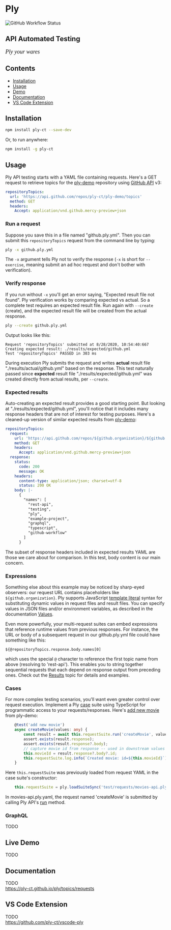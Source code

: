 # Ply
![GitHub Workflow Status](https://img.shields.io/github/workflow/status/ply-ct/ply/ply%20ci)

## API Automated Testing
<span style='font-size:18px;font-style:italic;font-family:"Palatino Linotype","Book Antiqua",Palatino,serif'>Ply your wares</span>

## Contents
  - [Installation](#installation)
  - [Usage](#usage)
  - [Demo](#demo)
  - [Documentation](#documentation)
  - [VS Code Extension](#vs-code-extension)

## Installation
```sh
npm install ply-ct --save-dev
```
Or, to run anywhere:
```sh
npm install -g ply-ct
```

## Usage
Ply API testing starts with a YAML file containing requests. Here's a GET request to retrieve
topics for the [ply-demo](https://github.com/ply-ct/ply-demo) repository using
[GitHub API](https://developer.github.com/v3/repos/#get-all-repository-topics) v3:
```yaml
repositoryTopics:
  url: 'https://api.github.com/repos/ply-ct/ply-demo/topics'
  method: GET
  headers:
    Accept: application/vnd.github.mercy-preview+json
```

### Run a request
Suppose you save this in a file named "github.ply.yml". Then you can submit this
`repositoryTopics` request from the command line by typing:
```sh
ply -x github.ply.yml
```
The `-x` argument tells Ply not to verify the response (`-x` is short for `--exercise`, 
meaning submit an ad hoc request and don't bother with verification).

### Verify response
If you run without `-x` you'll get an error saying, "Expected result file not found". Ply verification
works by comparing expected vs actual. So a complete test requires an expected result file. Run again
with `--create` (create), and the expected result file will be created from the actual response.
```sh
ply --create github.ply.yml
```
Output looks like this:
```
Request 'repositoryTopics' submitted at 8/28/2020, 10:54:40:667
Creating expected result: ./results/expected/github.yml
Test 'repositoryTopics' PASSED in 303 ms
```
During execution Ply submits the request and writes **actual** result file "./results/actual/github.yml"
based on the response. This test naturally passed since **expected** result file "./results/expected/github.yml" 
was created directly from actual results, per `--create`.

### Expected results
Auto-creating an expected result provides a good starting point. But looking at "./results/expected/github.yml",
you'll notice that it includes many response headers that are not of interest for testing purposes. Here's a
cleaned-up version of similar expected results from [ply-demo](https://github.com/ply-ct/ply-demo/blob/master/test/requests/github-api.ply.yaml#L1):
```yaml
repositoryTopics:
  request:
    url: 'https://api.github.com/repos/${github.organization}/${github.repository}/topics'
    method: GET
    headers:
      Accept: application/vnd.github.mercy-preview+json
  response:
    status:
      code: 200
      message: OK
    headers:
      content-type: application/json; charset=utf-8
      status: 200 OK
    body: |-
      {
        "names": [
          "rest-api",
          "testing",
          "ply",
          "example-project",
          "graphql",
          "typescript",
          "github-workflow"
        ]
      }
```
The subset of response headers included in expected results YAML are those we care about for comparison.
In this test, body content is our main concern.

### Expressions
Something else about this example may be noticed by sharp-eyed observers: our request URL contains
placeholders like `${github.organization}`. Ply supports JavaScript [template literal](https://developer.mozilla.org/en-US/docs/Web/JavaScript/Reference/Template_literals)
syntax for substituting dynamic values in request files and result files. You can specify values in JSON files and/or environment variables,
as described in the documentation [Values](https://ply-ct.github.io/ply/topics/values).

Even more powerfully, your multi-request suites can embed expressions that reference runtime values from previous responses.
For instance, the URL or body of a subsequent request in our github.ply.yml file could have something like this:
```
${@repositoryTopics.response.body.names[0]
```
which uses the special `@` character to reference the first topic name from above (resolving to 'rest-api').
This enables you to string together sequential requests that each depend on response output from preceding ones.
Check out the [Results](https://ply-ct.github.io/ply/topics/results) topic for details and examples.

### Cases
For more complex testing scenarios, you'll want even greater control over request execution.
Implement a Ply [case](https://ply-ct.github.io/ply/topics/cases) suite using TypeScript for programmatic
access to your requests/responses. Here's [add new movie](https://github.com/ply-ct/ply-demo/blob/master/test/cases/movieCrud.ply.ts#L31) 
from ply-demo:
```typescript
    @test('add new movie')
    async createMovie(values: any) {
        const result = await this.requestSuite.run('createMovie', values);
        assert.exists(result.response);
        assert.exists(result.response?.body);
        // capture movie id from response -- used in downstream values
        this.movieId = result.response?.body?.id;
        this.requestSuite.log.info(`Created movie: id=${this.movieId}`);
    }
```
Here `this.requestSuite` was previously loaded from request YAML in the case suite's constructor:
```typescript
    this.requestSuite = ply.loadSuiteSync('test/requests/movies-api.ply.yaml');
```
In movies-api.ply.yaml, the request named 'createMovie' is submitted by calling Ply API's [run]() method.

### GraphQL
TODO

## Live Demo
TODO

## Documentation
TODO  
https://ply-ct.github.io/ply/topics/requests

## VS Code Extension
TODO  
https://github.com/ply-ct/vscode-ply



